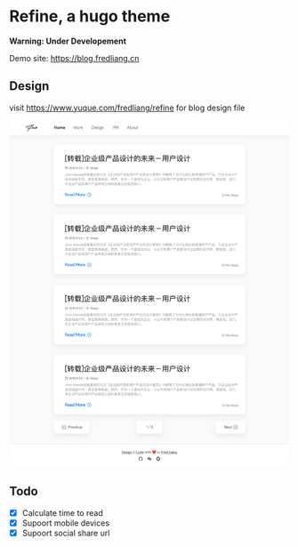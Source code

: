 # Refine, a hugo theme

**Warning: Under Developement**

Demo site: <https://blog.fredliang.cn>

## Design

visit <https://www.yuque.com/fredliang/refine> for blog design file

![ ](static/images/homepage.png)

## Todo

- [x] Calculate time to read
- [x] Supoort mobile devices
- [x] Supoort social share url

